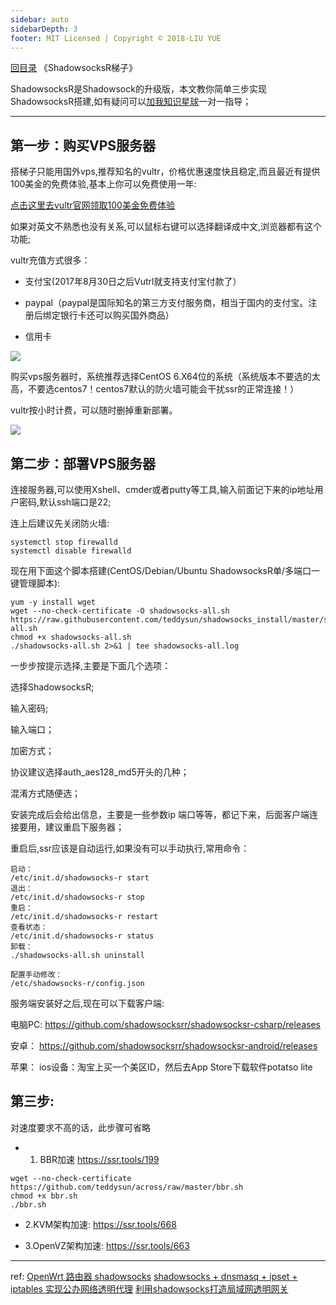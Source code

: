 ```yaml
---
sidebar: auto
sidebarDepth: 3
footer: MIT Licensed | Copyright © 2018-LIU YUE
---
```


[回目录](/docs/software)  《ShadowsocksR梯子》

ShadowsocksR是Shadowsock的升级版，本文教你简单三步实现ShadowsocksR搭建,如有疑问可以[加我知识星球](https://t.zsxq.com/3BayjMb)一对一指导；

---

## 第一步：购买VPS服务器

搭梯子只能用国外vps,推荐知名的vultr，价格优惠速度快且稳定,而且最近有提供100美金的免费体验,基本上你可以免费使用一年:

[点击这里去vultr官网领取100美金免费体验](https://www.vultr.com/?ref=8491735-6G)

如果对英文不熟悉也没有关系,可以鼠标右键可以选择翻译成中文,浏览器都有这个功能;

vultr充值方式很多：

+ 支付宝(2017年8月30日之后Vutrl就支持支付宝付款了）

+ paypal（paypal是国际知名的第三方支付服务商，相当于国内的支付宝。注册后绑定银行卡还可以购买国外商品）

+ 信用卡

![](/docs/docs_image/software/network/vps/vultr01.png)

购买vps服务器时，系统推荐选择CentOS 6.X64位的系统（系统版本不要选的太高，不要选centos7！centos7默认的防火墙可能会干扰ssr的正常连接！）

vultr按小时计费，可以随时删掉重新部署。

![](/docs/docs_image/software/network/vps/vultr02.png)

## 第二步：部署VPS服务器

连接服务器,可以使用Xshell、cmder或者putty等工具,输入前面记下来的ip地址用户密码,默认ssh端口是22;

连上后建议先关闭防火墙:
```
systemctl stop firewalld
systemctl disable firewalld
```

现在用下面这个脚本搭建(CentOS/Debian/Ubuntu ShadowsocksR单/多端口一键管理脚本):

```
yum -y install wget
wget --no-check-certificate -O shadowsocks-all.sh https://raw.githubusercontent.com/teddysun/shadowsocks_install/master/shadowsocks-all.sh
chmod +x shadowsocks-all.sh
./shadowsocks-all.sh 2>&1 | tee shadowsocks-all.log
```

一步步按提示选择,主要是下面几个选项：

选择ShadowsocksR;

输入密码;

输入端口；

加密方式；

协议建议选择auth_aes128_md5开头的几种；

混淆方式随便选；

安装完成后会给出信息，主要是一些参数ip 端口等等，都记下来，后面客户端连接要用，建议重启下服务器；

重启后,ssr应该是自动运行,如果没有可以手动执行,常用命令：
```
启动：
/etc/init.d/shadowsocks-r start
退出：
/etc/init.d/shadowsocks-r stop
重启：
/etc/init.d/shadowsocks-r restart
查看状态：
/etc/init.d/shadowsocks-r status
卸载：
./shadowsocks-all.sh uninstall

配置手动修改：
/etc/shadowsocks-r/config.json
```

服务端安装好之后,现在可以下载客户端:

电脑PC: https://github.com/shadowsocksrr/shadowsocksr-csharp/releases

安卓：  https://github.com/shadowsocksrr/shadowsocksr-android/releases

苹果：  ios设备：淘宝上买一个美区ID，然后去App Store下载软件potatso lite

## 第三步:

对速度要求不高的话，此步骤可省略

+ 1. BBR加速
https://ssr.tools/199
```
wget --no-check-certificate https://github.com/teddysun/across/raw/master/bbr.sh
chmod +x bbr.sh
./bbr.sh
```

+ 2.KVM架构加速:
https://ssr.tools/668

+ 3.OpenVZ架构加速:
https://ssr.tools/663

---

ref:
[OpenWrt 路由器 shadowsocks](https://github.com/softwaredownload/openwrt-fanqiang/blob/master/SUMMARY.md)
[shadowsocks + dnsmasq + ipset + iptables 实现公办网络透明代理](https://witee.github.io/2016/12/01/%E5%85%AC%E5%8F%B8%E7%BD%91%E5%85%B3%E4%BD%BF%E7%94%A8-shadowsocks-%E6%90%AD%E5%BB%BA%E7%BF%BB%E5%A2%99%E7%BD%91%E7%BB%9C/)
[利用shadowsocks打造局域网透明网关](https://medium.com/@oliviaqrs/%E5%88%A9%E7%94%A8shadowsocks%E6%89%93%E9%80%A0%E5%B1%80%E5%9F%9F%E7%BD%91%E7%BF%BB%E5%A2%99%E9%80%8F%E6%98%8E%E7%BD%91%E5%85%B3-fb82ccb2f729)
